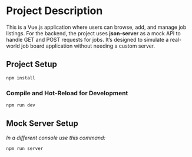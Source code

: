 # Project Description

This is a Vue.js application where users can browse, add, and manage job listings. For the backend, the project uses **json-server** as a mock API to handle GET and POST requests for jobs.
It’s designed to simulate a real-world job board application without needing a custom server.

## Project Setup

```sh
npm install
```

### Compile and Hot-Reload for Development

```sh
npm run dev
```
## Mock Server Setup
*In a different console use this command:*
```sh
npm run server
```
